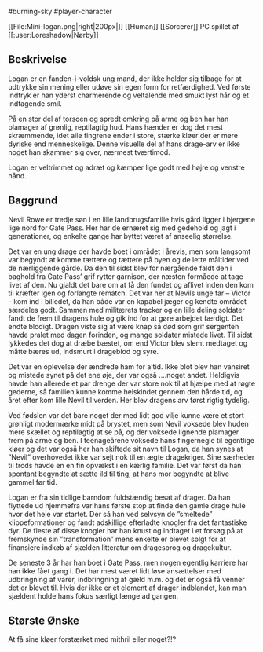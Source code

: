 #burning-sky #player-character

[[File:Mini-logan.png|right|200px|]]
[[Human]] [[Sorcerer]] PC spillet af [[:user:Loreshadow|Nørby]]

## Beskrivelse
Logan er en fanden-i-voldsk ung mand, der ikke holder sig tilbage for at udtrykke sin mening eller udøve sin egen form for retfærdighed. Ved første indtryk er han yderst charmerende og veltalende med smukt lyst hår og et indtagende smil.

På en stor del af torsoen og spredt omkring på arme og ben har han plamager af grønlig, reptilagtig hud. Hans hænder er dog det mest skræmmende, idet alle fingrene ender i store, stærke kløer der er mere dyriske end menneskelige. Denne visuelle del af hans drage-arv er ikke noget han skammer sig over, nærmest tværtimod. 

Logan er veltrimmet og adræt og kæmper lige godt med højre og venstre hånd.

## Baggrund
Nevil Rowe er tredje søn i en lille landbrugsfamilie hvis gård ligger i bjergene lige nord for Gate Pass. Her har de ernæret sig med gedehold og jagt i generationer, og enkelte gange har byttet været af anseelig størrelse. 

Det var en ung drage der havde boet i området i årevis, men som langsomt var begyndt at komme tættere og tættere på byen og de lette måltider ved de nærliggende gårde. Da den til sidst blev for nærgående faldt den i baghold fra Gate Pass’ grif rytter garnison, der næsten formåede at tage livet af den. Nu gjaldt det bare om at få den fundet og aflivet inden den kom til kræfter igen og forlangte rematch.  Det var her at Nevils unge far – Victor – kom ind i billedet, da han både var en kapabel jæger og kendte området særdeles godt. Sammen med militærets tracker og en lille deling soldater fandt de frem til dragens hule og gik ind for at gøre arbejdet færdigt. Det endte blodigt. Dragen viste sig at være knap så død som grif sergenten havde pralet med dagen forinden, og mange soldater mistede livet. Til sidst lykkedes det dog at dræbe bæstet, om end Victor blev slemt medtaget og måtte bæres ud, indsmurt i drageblod og syre.

Det var en oplevelse der ændrede ham for altid. Ikke blot blev han vansiret og mistede synet på det ene øje, der var også ….noget andet. Heldigvis havde han allerede et par drenge der var store nok til at hjælpe med at røgte gederne, så familien kunne komme helskindet gennem den hårde tid, og året efter kom lille Nevil til verden. Her blev dragens arv først rigtig tydelig.

Ved fødslen var det bare noget der med lidt god vilje kunne være et stort grønligt modermærke midt på brystet, men som Nevil voksede blev huden mere skællet og reptilagtig at se på, og der voksede lignende plamager frem på arme og ben. I teenageårene voksede hans fingernegle til egentlige kløer og det var også her han skiftede sit navn til Logan, da han synes at ”Nevil” overhovedet ikke var sejt nok til en ægte dragekriger. Sine særheder til trods havde en en fin opvækst i en kærlig familie. Det var først da han spontant begyndte at sætte ild til ting, at hans mor begyndte at blive gammel før tid.

Logan er fra sin tidlige barndom fuldstændig besat af drager. Da han flyttede ud hjemmefra var hans første stop at finde den gamle drage hule hvor det hele var startet. Der så han ved selvsyn de ”smeltede” klippeformationer og fandt adskillige efterladte knogler fra det fantastiske dyr. De fleste af disse knogler har han knust og indtaget i et forsøg på at fremskynde sin ”transformation” mens enkelte er blevet solgt for at finansiere indkøb af sjælden litteratur om dragesprog og dragekultur.

De seneste 3 år har han boet i Gate Pass, men nogen egentlig karriere har han ikke fået gang i. Det har mest været lidt løse ansættelser med udbringning af varer, indbringning af gæld m.m. og det er også få venner det er blevet til. Hvis der ikke er et element af drager indblandet, kan man sjældent holde hans fokus særligt længe ad gangen.

## Største Ønske
At få sine kløer forstærket med mithril eller noget?!?
